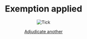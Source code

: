 <div style="text-align: center;">

# Exemption applied


<img src="{{ '/assets/images/tick.png' | url }}" alt="Tick" class="icon">


<a href="https://sassica.github.io/nsw-lightson-prototype/case2" class="nsw-button nsw-button--primary"> Adjudicate another </a>
	    

</div>
